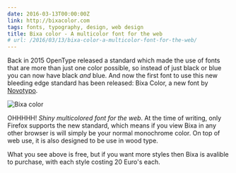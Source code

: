 ```yaml
---
date: 2016-03-13T00:00:00Z
link: http://bixacolor.com
tags: fonts, typography, design, web design
title: Bixa color - A multicolor font for the web
# url: /2016/03/13/bixa-color-a-multicolor-font-for-the-web/
---
```


Back in 2015 OpenType released a standard which made the use of fonts that are more than just one color possible, so instead of just black or blue you can now have black *and* blue. And now the first font to use this new bleeding edge standard has been released: Bixa Color, a new font by [Novotypo](http://www.novotypo.nl/expo/Typewood.html).

![Bixa color](/images/bixa.svg)

OHHHHH! *Shiny multicolored font for the web*. At the time of writing, only Firefox supports the new standard, which means if you view Bixa in any other browser is will simply be your normal monochrome color. On top of web use, it is also designed to be use in wood type.

What you see above is free, but if you want more styles then Bixa is avalible to purchase, with each style costing 20 Euro's each. 


